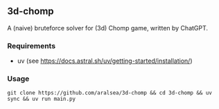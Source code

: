 ## 3d-chomp
A (naive) bruteforce solver for (3d) Chomp game, written by ChatGPT.

### Requirements
- uv (see https://docs.astral.sh/uv/getting-started/installation/)

### Usage
``` shell
git clone https://github.com/aralsea/3d-chomp && cd 3d-chomp && uv sync && uv run main.py
```
